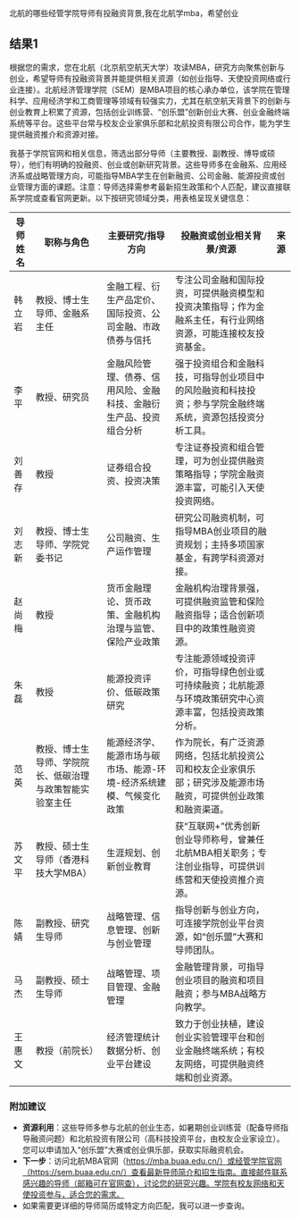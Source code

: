 北航的哪些经管学院导师有投融资背景,我在北航学mba，希望创业
## 结果1
根据您的需求，您在北航（北京航空航天大学）攻读MBA，研究方向聚焦创新与创业，希望导师有投融资背景并能提供相关资源（如创业指导、天使投资网络或行业连接）。北航经济管理学院（SEM）是MBA项目的核心承办单位，该学院在管理科学、应用经济学和工商管理等领域有较强实力，尤其在航空航天背景下的创新与创业教育上积累了资源，包括创业训练营、“创乐盟”创新创业大赛、创业金融终端系统等平台。这些平台常与校友企业家俱乐部和北航投资有限公司合作，能为学生提供融资推介和资源对接。

我基于学院官网和相关信息，筛选出部分导师（主要教授、副教授、博导或硕导），他们有明确的投融资、创业或创新研究背景。这些导师多在金融系、应用经济系或战略管理方向，可能指导MBA学生在创新融资、公司金融、能源投资或创业管理方面的课题。注意：导师选择需参考最新招生政策和个人匹配，建议直接联系学院或查看官网更新。以下按研究领域分类，用表格呈现关键信息：

| 导师姓名 | 职称与角色 | 主要研究/指导方向 | 投融资或创业相关背景/资源 | 来源 |
|----------|------------|------------------|----------------------------|------|
| 韩立岩   | 教授、博士生导师、金融系主任 | 金融工程、衍生产品定价、国际投资、公司金融、市政债券与信托 | 专注公司金融和国际投资，可提供融资模型和投资决策指导；作为金融系主任，有行业网络资源，可能连接校友投资基金。 |  |
| 李平     | 教授、研究员 | 金融风险管理、债券、信用风险、金融科技、金融衍生产品、投资组合分析 | 强于投资组合和金融科技，可指导创业项目中的风险融资和科技投资；参与学院金融终端系统，资源包括投资分析工具。 |  |
| 刘善存   | 教授 | 证券组合投资、投资决策 | 专注证券投资和组合管理，可为创业提供融资策略指导；学院金融资源丰富，可能引入天使投资网络。 |  |
| 刘志新   | 教授、博士生导师、学院党委书记 | 公司融资、生产运作管理 | 研究公司融资机制，可指导MBA创业项目的融资规划；主持多项国家基金，有跨学科资源对接。 |  |
| 赵尚梅   | 教授 | 货币金融理论、货币政策、金融机构治理与监管、保险产业政策 | 金融机构治理背景强，可提供融资监管和保险融资指导；适合创新项目中的政策性融资资源。 |  |
| 朱磊     | 教授 | 能源投资评价、低碳政策研究 | 专注能源领域投资评价，可指导绿色创业或可持续融资；北航能源与环境政策研究中心资源丰富，包括投资政策分析。 |  |
| 范英     | 教授、博士生导师、学院院长、低碳治理与政策智能实验室主任 | 能源经济学、能源市场与碳市场、能源-环境-经济系统建模、气候变化政策 | 作为院长，有广泛资源网络，包括北航投资公司和校友企业家俱乐部；研究涉及能源市场融资，可提供创业政策和融资渠道。 |   |
| 苏文平   | 教授、硕士生导师（香港科技大学MBA） | 生涯规划、创新创业教育 | 获“互联网+”优秀创新创业导师称号，曾兼任北航MBA相关职务；专注创业指导，可提供训练营和天使投资推介资源。 |   |
| 陈婧     | 副教授、研究生导师 | 战略管理、信息管理、创新与创业管理 | 指导创新与创业方向，可连接学院创业平台资源，如“创乐盟”大赛和导师团队。 |  |
| 马杰     | 副教授、硕士生导师 | 战略管理、项目管理、金融管理 | 金融管理背景，可指导创业项目的融资和项目融资；参与MBA战略方向教学。 |  |
| 王惠文   | 教授（前院长） | 经济管理统计数据分析、创业平台建设 | 致力于创业扶植，建设创业实验管理平台和创业金融终端系统；有校友网络，可提供融资终端和创业资源。 |   |

### 附加建议
- **资源利用**：这些导师多参与北航的创业生态，如暑期创业训练营（配备导师指导融资问题）和北航投资有限公司（高科技投资平台，由校友企业家设立）。您可以申请加入“创乐盟”大赛或创业俱乐部，获取实际融资机会。
- **下一步**：访问北航MBA官网（https://mba.buaa.edu.cn/）或经管学院官网（https://sem.buaa.edu.cn/）查看最新导师简介和招生指南。直接邮件联系感兴趣的导师（邮箱可在官网查），讨论您的研究兴趣。学院有校友网络和天使投资参与，适合您的需求。
- 如果需要更详细的导师简历或特定方向匹配，我可以进一步查询。